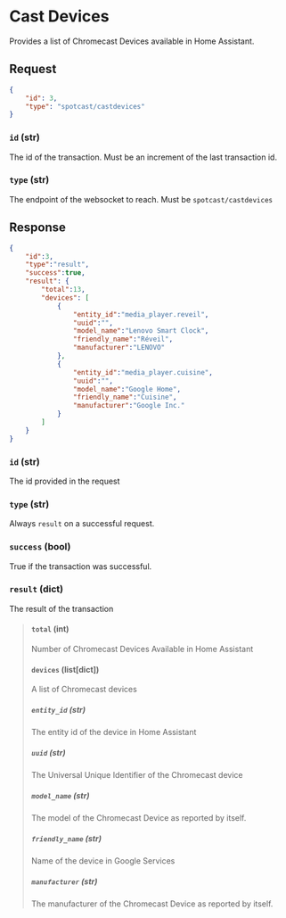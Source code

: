# Cast Devices

Provides a list of Chromecast Devices available in Home Assistant.

## Request

```json
{
    "id": 3,
    "type": "spotcast/castdevices"
}
```

### `id` (str)

The id of the transaction. Must be an increment of the last transaction id.

### `type` (str)

The endpoint of the websocket to reach. Must be `spotcast/castdevices`

## Response

```json
{
    "id":3,
    "type":"result",
    "success":true,
    "result": {
        "total":13,
        "devices": [
            {
                "entity_id":"media_player.reveil",
                "uuid":"",
                "model_name":"Lenovo Smart Clock",
                "friendly_name":"Réveil",
                "manufacturer":"LENOVO"
            },
            {
                "entity_id":"media_player.cuisine",
                "uuid":"",
                "model_name":"Google Home",
                "friendly_name":"Cuisine",
                "manufacturer":"Google Inc."
            }
        ]
    }
}
```

### `id` (str)

The id provided in the request

### `type` (str)

Always `result` on a successful request.

### `success` (bool)

True if the transaction was successful.

### `result` (dict)

The result of the transaction

> #### `total` (int)
> 
> Number of Chromecast Devices Available in Home Assistant
> 
> #### `devices` (list[dict])
> 
> A list of Chromecast devices
> 
> ##### `entity_id` (str)
> 
> The entity id of the device in Home Assistant
> 
> ##### `uuid` (str)
> 
> The Universal Unique Identifier of the Chromecast device
> 
> ##### `model_name` (str)
> 
> The model of the Chromecast Device as reported by itself.
> 
> ##### `friendly_name` (str)
> 
> Name of the device in Google Services
> 
> ##### `manufacturer` (str)
> 
> The manufacturer of the Chromecast Device as reported by itself.

